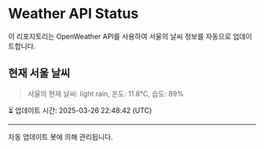 
# Weather API Status

이 리포지토리는 OpenWeather API를 사용하여 서울의 날씨 정보를 자동으로 업데이트합니다.

## 현재 서울 날씨
> 서울의 현재 날씨: light rain, 온도: 11.8°C, 습도: 89%

⏳ 업데이트 시간: 2025-03-26 22:48:42 (UTC)

---
자동 업데이트 봇에 의해 관리됩니다.
